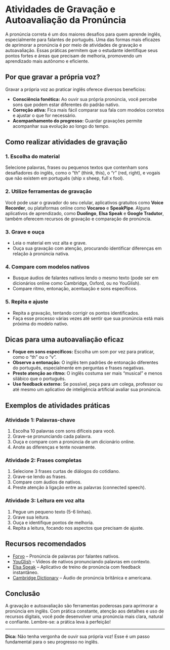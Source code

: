 
# Atividades de Gravação e Autoavaliação da Pronúncia

A pronúncia correta é um dos maiores desafios para quem aprende inglês, especialmente para falantes de português. Uma das formas mais eficazes de aprimorar a pronúncia é por meio de atividades de gravação e autoavaliação. Essas práticas permitem que o estudante identifique seus pontos fortes e áreas que precisam de melhoria, promovendo um aprendizado mais autônomo e eficiente.

## Por que gravar a própria voz?

Gravar a própria voz ao praticar inglês oferece diversos benefícios:

- **Consciência fonética:** Ao ouvir sua própria pronúncia, você percebe sons que podem estar diferentes do padrão nativo.
- **Correção ativa:** Fica mais fácil comparar sua fala com modelos corretos e ajustar o que for necessário.
- **Acompanhamento do progresso:** Guardar gravações permite acompanhar sua evolução ao longo do tempo.

## Como realizar atividades de gravação

### 1. Escolha do material

Selecione palavras, frases ou pequenos textos que contenham sons desafiadores do inglês, como o “th” (think, this), o “r” (red, right), e vogais que não existem em português (ship x sheep, full x fool).

### 2. Utilize ferramentas de gravação

Você pode usar o gravador do seu celular, aplicativos gratuitos como **Voice Recorder**, ou plataformas online como **Vocaroo** e **SpeakPipe**. Alguns aplicativos de aprendizado, como **Duolingo**, **Elsa Speak** e **Google Tradutor**, também oferecem recursos de gravação e comparação de pronúncia.

### 3. Grave e ouça

- Leia o material em voz alta e grave.
- Ouça sua gravação com atenção, procurando identificar diferenças em relação à pronúncia nativa.

### 4. Compare com modelos nativos

- Busque áudios de falantes nativos lendo o mesmo texto (pode ser em dicionários online como Cambridge, Oxford, ou no YouGlish).
- Compare ritmo, entonação, acentuação e sons específicos.

### 5. Repita e ajuste

- Repita a gravação, tentando corrigir os pontos identificados.
- Faça esse processo várias vezes até sentir que sua pronúncia está mais próxima do modelo nativo.

## Dicas para uma autoavaliação eficaz

- **Foque em sons específicos:** Escolha um som por vez para praticar, como o “th” ou o “v”.
- **Observe a entonação:** O inglês tem padrões de entonação diferentes do português, especialmente em perguntas e frases negativas.
- **Preste atenção ao ritmo:** O inglês costuma ser mais “musical” e menos silábico que o português.
- **Use feedback externo:** Se possível, peça para um colega, professor ou até mesmo um aplicativo de inteligência artificial avaliar sua pronúncia.

## Exemplos de atividades práticas

### Atividade 1: Palavras-chave

1. Escolha 10 palavras com sons difíceis para você.
2. Grave-se pronunciando cada palavra.
3. Ouça e compare com a pronúncia de um dicionário online.
4. Anote as diferenças e tente novamente.

### Atividade 2: Frases completas

1. Selecione 3 frases curtas de diálogos do cotidiano.
2. Grave-se lendo as frases.
3. Compare com áudios de nativos.
4. Preste atenção à ligação entre as palavras (connected speech).

### Atividade 3: Leitura em voz alta

1. Pegue um pequeno texto (5-6 linhas).
2. Grave sua leitura.
3. Ouça e identifique pontos de melhoria.
4. Repita a leitura, focando nos aspectos que precisam de ajuste.

## Recursos recomendados

- [Forvo](https://forvo.com/) – Pronúncia de palavras por falantes nativos.
- [YouGlish](https://youglish.com/) – Vídeos de nativos pronunciando palavras em contexto.
- [Elsa Speak](https://elsaspeak.com/) – Aplicativo de treino de pronúncia com feedback instantâneo.
- [Cambridge Dictionary](https://dictionary.cambridge.org/) – Áudio de pronúncia britânica e americana.

## Conclusão

A gravação e autoavaliação são ferramentas poderosas para aprimorar a pronúncia em inglês. Com prática constante, atenção aos detalhes e uso de recursos digitais, você pode desenvolver uma pronúncia mais clara, natural e confiante. Lembre-se: a prática leva à perfeição!

---
**Dica:** Não tenha vergonha de ouvir sua própria voz! Esse é um passo fundamental para o seu progresso no inglês.
```
